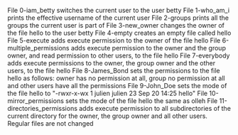 File 0-iam_betty switches the current user to the user betty
File 1-who_am_i prints the effective username of the current user
File 2-groups prints all the groups the current user is part of
File 3-new_owner changes the owner of the file hello to the user betty
File 4-empty creates an empty file called hello
File 5-execute adds execute permission to the owner of the file hello
File 6-multiple_permissions adds execute permission to the owner and the group owner, and read permission to other users, to the file hello
File 7-everybody adds execute permissions to the owner, the group owner and the other users, to the file hello
File 8-James_Bond sets the permissions to the file hello as follows: owner has no permission at all, group no permission at all and other users have all the permissions
File 9-John_Doe sets the mode of the file hello to "-rwxr-x-wx 1 julien julien 23 Sep 20 14:25 hello" 
File 10-mirror_permissions sets the mode of the file hello the same as olleh
File 11-directories_permissions adds execute permission to all subdirectories of the current directory for the owner, the group owner and all other users. Regular files are not changed

